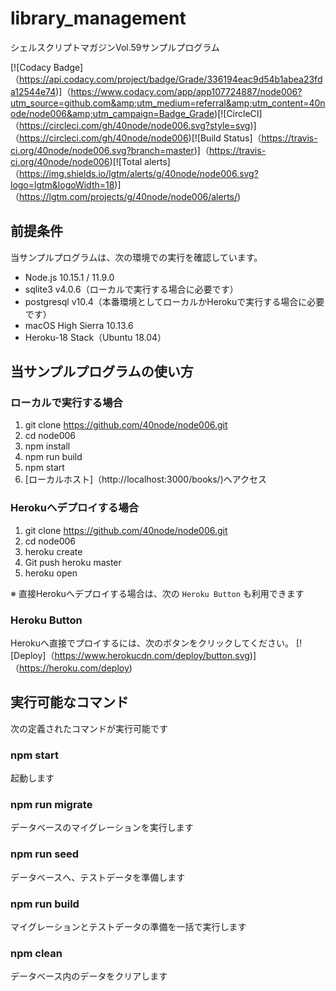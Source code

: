 # library_management
シェルスクリプトマガジンVol.59サンプルプログラム

[![Codacy Badge]（https://api.codacy.com/project/badge/Grade/336194eac9d54b1abea23fda12544e74)]（https://www.codacy.com/app/app107724887/node006?utm_source=github.com&amp;utm_medium=referral&amp;utm_content=40node/node006&amp;utm_campaign=Badge_Grade)[![CircleCI]（https://circleci.com/gh/40node/node006.svg?style=svg)]（https://circleci.com/gh/40node/node006)[![Build Status]（https://travis-ci.org/40node/node006.svg?branch=master)]（https://travis-ci.org/40node/node006)[![Total alerts]（https://img.shields.io/lgtm/alerts/g/40node/node006.svg?logo=lgtm&logoWidth=18)]（https://lgtm.com/projects/g/40node/node006/alerts/)

## 前提条件

当サンプルプログラムは、次の環境での実行を確認しています。

 - Node.js 10.15.1 / 11.9.0
 - sqlite3 v4.0.6（ローカルで実行する場合に必要です）
 - postgresql v10.4（本番環境としてローカルかHerokuで実行する場合に必要です）
 - macOS High Sierra 10.13.6
 - Heroku-18 Stack（Ubuntu 18.04）

## 当サンプルプログラムの使い方

### ローカルで実行する場合

1. git clone https://github.com/40node/node006.git
2. cd node006
3. npm install
4. npm run build
5. npm start
6. [ローカルホスト]（http://localhost:3000/books/)へアクセス

### Herokuへデプロイする場合

1. git clone https://github.com/40node/node006.git
2. cd node006
3. heroku create
4. Git push heroku master
5. heroku open

※ 直接Herokuへデプロイする場合は、次の `Heroku Button` も利用できます

### Heroku Button

Herokuへ直接でプロイするには、次のボタンをクリックしてください。
[![Deploy]（https://www.herokucdn.com/deploy/button.svg)]（https://heroku.com/deploy)

## 実行可能なコマンド

次の定義されたコマンドが実行可能です

### npm start

起動します

### npm run migrate

データベースのマイグレーションを実行します

### npm run seed

データベースへ、テストデータを準備します

### npm run build

マイグレーションとテストデータの準備を一括で実行します

### npm clean

データベース内のデータをクリアします
